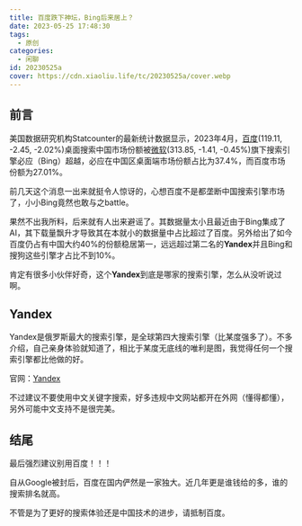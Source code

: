 ```yaml
---
title: 百度跌下神坛，Bing后来居上？
date: 2023-05-25 17:48:30
tags:
  - 原创
categories:
  - 闲聊
id: 20230525a
cover: https://cdn.xiaoliu.life/tc/20230525a/cover.webp
---
```


## 前言

美国数据研究机构Statcounter的最新统计数据显示，2023年4月，[百度](https://stock.finance.sina.com.cn/usstock/quotes/BIDU.html)(119.11, -2.45, -2.02%)桌面搜索中国市场份额被[微软](https://stock.finance.sina.com.cn/usstock/quotes/MSFT.html)(313.85, -1.41, -0.45%)旗下搜索引擎必应（Bing）超越，必应在中国区桌面端市场份额占比为37.4%，而百度市场份额为27.01%。

前几天这个消息一出来就挺令人惊讶的，心想百度不是都垄断中国搜索引擎市场了，小小Bing竟然也敢与之battle。

果然不出我所料，后来就有人出来避谣了。其数据量太小且最近由于Bing集成了AI，其下载量飘升才导致其在本就小的数据量中占比超过了百度。另外给出了如今百度仍占有中国大约40%的份额稳居第一，远远超过第二名的**Yandex**并且Bing和搜狗这些引擎才占比不到10%。

肯定有很多小伙伴好奇，这个**Yandex**到底是哪家的搜索引擎，怎么从没听说过啊。

## Yandex

Yandex是俄罗斯最大的搜索引擎，是全球第四大搜索引擎（比某度强多了）。不多介绍，自己亲身体验就知道了，相比于某度无底线的唯利是图，我觉得任何一个搜索引擎都比他做的好。

官网：[Yandex](https://yandex.com/)

不过建议不要使用中文关键字搜索，好多违规中文网站都开在外网（懂得都懂），另外可能中文支持不是很完美。

## 结尾

最后强烈建议别用百度！！！

自从Google被封后，百度在国内俨然是一家独大。近几年更是谁钱给的多，谁的搜索排名就高。

不管是为了更好的搜索体验还是中国技术的进步，请抵制百度。